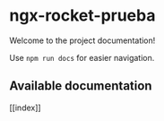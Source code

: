 # ngx-rocket-prueba

Welcome to the project documentation!

Use `npm run docs` for easier navigation.

## Available documentation

[[index]]
